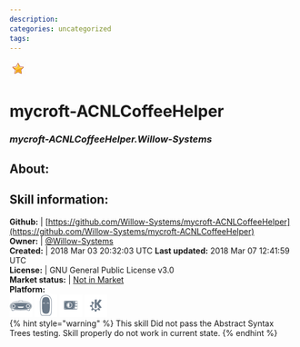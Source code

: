 ```yaml
--- 
description: 
categories: uncategorized   
tags:   
---
```


![](../.gitbook/assets/star.png)  
# mycroft-ACNLCoffeeHelper  
### _mycroft-ACNLCoffeeHelper.Willow-Systems_  
## About:  


## Skill information:  
**Github:** | [https://github.com/Willow-Systems/mycroft-ACNLCoffeeHelper](https://github.com/Willow-Systems/mycroft-ACNLCoffeeHelper)  
**Owner:** | [@Willow-Systems](https://github.com/Willow-Systems)  
**Created:** | 2018 Mar 03 20:32:03 UTC  **Last updated:** 2018 Mar 07 12:41:59 UTC  
**License:** | GNU General Public License v3.0  
**Market status:** | [Not in Market](https://market.mycroft.ai/skill/)  
**Platform:**  
 ![](../.gitbook/assets/mark-1-icon.png)  ![](../.gitbook/assets/mark-2-icon.png)  ![](../.gitbook/assets/picroft-icon.png)  ![](../.gitbook/assets/kde.png)   
{% hint style="warning" %}
This skill Did not pass the Abstract Syntax Trees testing. Skill properly do not work in current state.
{% endhint %}
